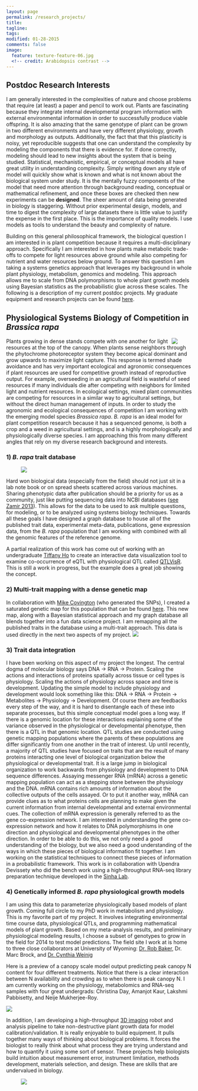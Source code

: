 ```yaml
---
layout: page
permalink: /research_projects/
title: 
tagline: 
tags: 
modified: 01-28-2015
comments: false
image:
  feature: texture-feature-06.jpg
  <!-- credit: Arabidopsis contrast -->
---
```


## Postdoc Research Interests

I am generally interested in the complexities of nature and choose problems that require (at least) a paper and pencil to work out. Plants are fascinating because they integrate internal developmental program information with external environmental information in order to successfully produce viable offspring. It is also amazing that the same genotype of plant can be grown in two different environments and have very different physiology, growth and morphology as outputs. Additionally, the fact that that this plasticity is noisy, yet reproducible suggests that one can understand the complexity by modeling the components that there is evidence for. If done correctly, modeling should lead to new insights about the system that is being studied. Statistical, mechanistic, empirical, or conceptual models all have great utility in understanding complexity. Simply writing down any style of model will quickly show what is known and what is not known about the biological system under study. It is the mentally fuzzy components of the model that need more attention through background reading, conceptual or mathematical refinement, and once these boxes are checked then new experiments can be **designed**. The sheer amount of data being generated in biology is staggering. Without prior experimental design, models, and time to digest the complexity of large datasets there is little value to justify the expense in the first place. This is the importance of quality models. I use models as tools to understand the beauty and complexity of nature.

Building on this general philosophical framework, the biological question I am interested in is plant competition because it requires a multi-disciplinary approach. Specifically I am interested in how plants make metabolic trade-offs to compete for light resources above ground while also competing for nutrient and water resources below ground. To answer this question I am taking a systems genetics approach that leverages my background in whole plant physiology, metabolism, genomics and modeling. This approach allows me to scale from DNA polymorphisms to whole plant growth models using Bayesian statistics as the probabilistic glue across these scales. The following is a description of my current postdoc projects. My graduate equipment and research projects can be found [here](/research_projects/graduate/).

## Physiological Systems Biology of Competition in *Brassica rapa*

<figure>
	<img style="float: right" src="/images/research_overview.jpg">
</figure>

Plants growing in dense stands compete with one another for light resources at the top of the canopy. When plants sense neighbors through the phytochrome photoreceptor system they become apical dominant and grow upwards to maximize light capture. This response is termed shade avoidance and has very important ecological and agronomic consequences if plant resources are used for competitive growth instead of reproductive output. For example, overseeding in an agricultural field is wasteful of seed resources if many individuals die after competing with neighbors for limited light and nutrient resources. In ecological settings, mixed plant communities are competing for resources in a similar way to agricultural settings, but without the direct human management of inputs. In order to study the agronomic and ecological consequences of competition I am working with the emerging model species *Brassica rapa*. *B. rapa* is an ideal model for plant competition research because it has a sequenced genome, is both a crop and a weed in agricultural settings, and is a highly morphologically and physiologically diverse species. I am approaching this from many different angles that rely on my diverse research background and interests.

### 1) *B. rapa* trait database

<figure>
	<img  src="/images/graph_db.jpg">
</figure>

Hard won biological data (especially from the field) should not just sit in a lab note book or on spread sheets scattered across various machines. Sharing phenotypic data after publication should be a priority for us as a community, just like putting sequencing data into NCBI databases ([see Zamir 2013](http://journals.plos.org/plosbiology/article?id=10.1371/journal.pbio.1001595)). This allows for the data to be used to ask multiple questions, for modeling, or to be analyzed using systems biology techniques. Towards all these goals I have designed a graph database to house all of the published trait data, experimental meta-data, publications, gene expression data, from the *B. rapa* population that I am working with combined with all the genomic features of the reference genome. 

A partial realization of this work has come out of working with an undergraduate [Tiffany Ho](https://github.com/tiaho) to create an interactive data visualization tool to examine co-occurrence of eQTL with physiological QTL called [QTLVisR](http://symposium.plb.ucdavis.edu/apps/qtl-visualization). This is still a work in progress, but the example does a great job showing the concept.

### 2) Multi-trait mapping with a dense genetic map

In collaboration with [Mike Covington](http://mfcovington.github.io/) (who generated the SNPs), I created a saturated genetic map for this population that can be found [here](https://github.com/rjcmarkelz/brassica_genetic_map_paper). This new map, along with a Bayesian statistical approach and my graph database all blends together into a fun data science project. I am remapping all the published traits in the database using a multi-trait approach. This data is used directly in the next two aspects of my project. <img src="/images/genetic_map.jpg">

### 3) Trait data integration

I have been working on this aspect of my project the longest. The central dogma of molecular biology says DNA → RNA → Protein. Scaling the actions and interactions of proteins spatially across tissue or cell types is physiology. Scaling the actions of physiology across space and time is development. Updating the simple model to include physiology and development would look something like this: DNA → RNA → Protein → Metabolites → Physiology → Development. Of course there are feedbacks every step of the way, and it is hard to disentangle each of these into separate processes, but this simple conceptual model goes a long way. If there is a genomic location for these interactions explaining some of the variance observed in the physiological or developmental phenotype, then there is a QTL in that genomic location. QTL studies are conducted using genetic mapping populations where the parents of these populations are differ significantly from one another in the trait of interest. Up until recently, a majority of QTL studies have focused on traits that are the result of many proteins interacting one level of biological organization below the physiological or developmental trait. It is a large jump in biological organization to work backwards from physiology and development to DNA sequence differences. Assaying messenger RNA (mRNA) across a genetic mapping population can act as a stepping stone between the physiology and the DNA. mRNA contains rich amounts of information about the collective outputs of the cells assayed. Or to put it another way, mRNA can provide clues as to what proteins cells are planning to make given the current information from internal developmental and external environmental cues. The collection of mRNA expression is generally referred to as the gene co-expression network. I am interested in understanding the gene co-expression network and how it relates to DNA polymorphisms in one direction and physiological and developmental phenotypes in the other direction. In order to be able to do this, we not only need a good understanding of the biology, but we also need a good understanding of the ways in which these pieces of biological information fit together. I am working on the statistical techniques to connect these pieces of information in a probabilistic framework. This work is in collaboration with Upendra Devissety who did the bench work using a high-throughput RNA-seq library preparation technique developed in the [Sinha Lab](http://www-plb.ucdavis.edu/labs/sinha/).

### 4) Genetically informed *B. rapa* physiological growth models

I am using this data to parameterize physiologically based models of plant growth. Coming full circle to my PhD work in metabolism and physiology. This is my favorite part of my project. It involves integrating environmental time course data, physiological QTLs, and programming mathematical models of plant growth. Based on my meta-analysis results, and preliminary physiological modeling results, I choose a subset of genotypes to grow in the field for 2014 to test model predictions. The field site I work at is home to three close collaborators at University of Wyoming: [Dr. Rob Baker](http://www.robertlbaker.org/Evolution_and_Development.html), Dr. Marc Brock, and [Dr. Cynthia Weinig](http://www.uwyo.edu/molecbio/faculty-and-staff/cyntia-weinig.html)

Here is a preview of a canopy scale model output predicting peak canopy N content for four different treatments. Notice that there is a clear interaction between N availability and crowding as to when there is peak canopy N. I am currently working on the physiology, metabolomics and RNA-seq samples with four great undergrads: Christina Day, Amanjot Kaur, Lakshmi Pabbisetty, and Neije Mukherjee-Roy. 

<img src="/images/physiology_simulations.jpg">

In addition, I am developing a high-throughput [3D imaging](https://vimeo.com/108757972) robot and analysis pipeline to take non-destructive plant growth data for model calibration/validation. It is really enjoyable to build equipment. It pulls together many ways of thinking about biological problems. It forces the biologist to really think about what process they are trying understand and how to quantify it using some sort of sensor. These projects help biologists build intuition about measurement error, instrument limitation, methods development, materials selection, and design. These are skills that are undervalued in biology. 

<figure>
	<img  src="/images/3D_summary.jpg">
</figure>






